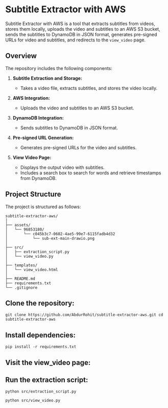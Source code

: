 # Subtitle Extractor with AWS

Subtitle Extractor with AWS is a tool that extracts subtitles from videos, stores them locally, uploads the video and subtitles to an AWS S3 bucket, sends the subtitles to DynamoDB in JSON format, generates pre-signed URLs for video and subtitles, and redirects to the `view_video` page.

## Overview

The repository includes the following components:

1. **Subtitle Extraction and Storage:**
   - Takes a video file, extracts subtitles, and stores the video locally.
   
2. **AWS Integration:**
   - Uploads the video and subtitles to an AWS S3 bucket.
   
3. **DynamoDB Integration:**
   - Sends subtitles to DynamoDB in JSON format.
   
4. **Pre-signed URL Generation:**
   - Generates pre-signed URLs for the video and subtitles.

5. **View Video Page:**
   - Displays the output video with subtitles.
   - Includes a search box to search for words and retrieve timestamps from DynamoDB.

## Project Structure

The project is structured as follows:

```plaintext
subtitle-extractor-aws/
│
├── assets/
│   └── 96853180/
│       └── c045b3c7-0602-4ae5-99e7-6115fadb4d32
│           └── sub-ext-main-drawio.png
│
├── src/
│   ├── extraction_script.py
│   └── view_video.py
│
├── templates/
│   └── view_video.html
│
├── README.md
├── requirements.txt
└── .gitignore
```
## Clone the repository:
``git clone https://github.com/AbdurRohit/subtitle-extractor-aws.git
cd subtitle-extractor-aws``

## Install dependencies:
``pip install -r requirements.txt``
## Visit the view_video page:

## Run the extraction script:
``python src/extraction_script.py``

``python src/view_video.py``

